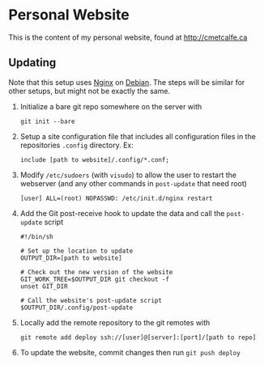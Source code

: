 Personal Website
================

This is the content of my personal website, found at http://cmetcalfe.ca


Updating
-----
Note that this setup uses [Nginx](http://nginx.org/) on [Debian](http://www.debian.org/). The steps will be similar for other setups, but might not be exactly the same.

1. Initialize a bare git repo somewhere on the server with

    `git init --bare`

2. Setup a site configuration file that includes all configuration files in the repositories `.config` directory. Ex:

    ```
    include [path to website]/.config/*.conf;
    ```

3. Modify `/etc/sudoers` (with `visudo`) to allow the user to restart the webserver (and any other commands in `post-update` that need root)

    ```
    [user] ALL=(root) NOPASSWD: /etc/init.d/nginx restart
    ```

4. Add the Git post-receive hook to update the data and call the `post-update` script

    ```
    #!/bin/sh

    # Set up the location to update
    OUTPUT_DIR=[path to website]

    # Check out the new version of the website
    GIT_WORK_TREE=$OUTPUT_DIR git checkout -f
    unset GIT_DIR

    # Call the website's post-update script
    $OUTPUT_DIR/.config/post-update
    ```

5. Locally add the remote repository to the git remotes with

    `git remote add deploy ssh://[user]@[server]:[port]/[path to repo]`

6. To update the website, commit changes then run `git push deploy`

